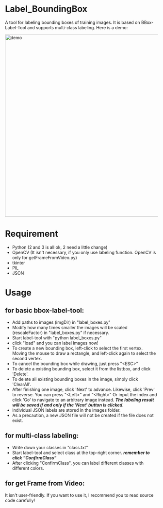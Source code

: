 # Label_BoundingBox
A tool for labeling bounding boxes of training images. It is based on BBox-Label-Tool and supports multi-class labeling. Here is a demo:

<img src="https://raw.githubusercontent.com/hjptriplebee/Label_BoundingBox/master/demo.jpg" width = "850" height = "600" alt="demo" />

# Requirement
- Python (2 and 3 is all ok, 2 need a little change)
- OpenCV (It isn't necessary, if you only use labeling function. OpenCV is only for getFrameFromVideo.py)
- tkinter
- PIL
- JSON

# Usage
## for basic bbox-label-tool:
- Add paths to images (imgDir) in "label_boxes.py"
- Modify how many times smaller the images will be scaled (rescaleFactor) in "label_boxes.py" if necessary.
- Start label-tool with "python label_boxes.py"
- click "load" and you can label images now!
- To create a new bounding box, left-click to select the first vertex. Moving the mouse to draw a rectangle, and left-click again to select the second vertex.
- To cancel the bounding box while drawing, just press "&lt;ESC&gt;"
- To delete a existing bounding box, select it from the listbox, and click 'Delete'.
- To delete all existing bounding boxes in the image, simply click 'ClearAll'.
- After finishing one image, click 'Next' to advance. Likewise, click 'Prev' to reverse. You can press "&lt;Left&gt;" and "&lt;Right&gt;" Or input the index and click 'Go' to navigate to an arbitrary image instead. ***The labeling result will be saved if and only if the 'Next' button is clicked.***
- Individual JSON labels are stored in the images folder.
- As a precaution, a new JSON file will not be created if the file does not exist.

## for multi-class labeling:
- Write down your classes in "class.txt"
- Start label-tool and select class at the top-right corner. ***remember to click "ConfirmClass"***
- After clicking "ConfirmClass", you can label different classes with different colors.

## for get Frame from Video:
It isn't user-friendly. If you want to use it, I recommend you to read source code carefully!
